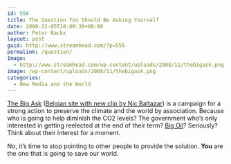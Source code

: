 ```yaml
---
id: 556
title: The Question You Should Be Asking Yourself
date: 2008-12-05T10:00:30+00:00
author: Peter Backx
layout: post
guid: http://www.streamhead.com/?p=556
permalink: /question/
Image:
  - http://www.streamhead.com/wp-content/uploads/2008/11/thebigask.png
image: /wp-content/uploads/2008/11/thebigask.png
categories:
  - New Media and the World
---
```

<a title="The Big Ask" href="http://thebigask.eu/" target="_blank">The Big Ask</a> (<a title="The Big Ask - Belgian site" href="http://www.thebigask.be/" target="_blank">Belgian site with new clip by Nic Baltazar</a>) is a campaign for a strong action to preserve the climate and the world by association. Because who is going to help diminish the CO2 levels? The government who&#8217;s only interested in getting reelected at the end of their term? <a title="New Scientist Environment Blog: Big Oil Renewable: True green or Greenwash?" href="http://www.newscientist.com/blog/environment/2007/03/big-oil-renewables-true-green-or_05.html" target="_blank">Big Oil</a>? Seriously? Think about their interest for a moment.



No, it&#8217;s time to stop pointing to other people to provide the solution. **You** are the one that is going to save our world.

<!-- AddThis Advanced Settings generic via filter on the_content -->

<!-- AddThis Share Buttons generic via filter on the_content -->